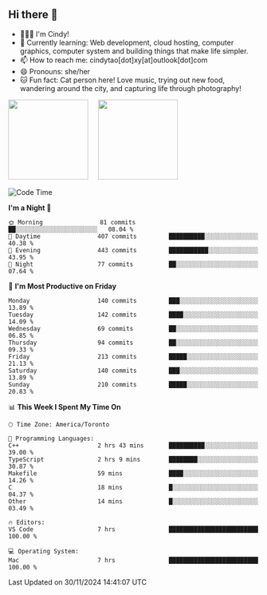 ## Hi there 👋

<!--
**xinyue296/xinyue296** is a ✨ _special_ ✨ repository because its `README.md` (this file) appears on your GitHub profile.

Here are some ideas to get you started:

- 🔭 I’m currently working on ...
- 🌱 I’m currently learning ...
- 👯 I’m looking to collaborate on ...
- 🤔 I’m looking for help with ...
- 💬 Ask me about ...
- 📫 How to reach me: ...
- 😄 Pronouns: ...
- ⚡ Fun fact: ...
-->
- 👩🏻‍💻 I'm Cindy!
- 🌱 Currently learning: Web development, cloud hosting, computer graphics, computer system and building things that make life simpler.
- 📫 How to reach me: cindytao[dot]xy[at]outlook[dot]com
- 😄 Pronouns: she/her
- 🐱 Fun fact: Cat person here! Love music, trying out new food, wandering around the city, and capturing life through photography!

<!--Github Status: start-->
<div align="left">
  <img height="160em" src="https://github-readme-stats-topaz-two-25.vercel.app/api?username=xinyue296&theme=react&show_icons=true&count_private=true&include_orgs=true&hide=contribs,issues" />
    &nbsp;&nbsp;&nbsp;
  <img height="160em" src="https://github-readme-stats-cindy-taos-projects.vercel.app/api/top-langs/?username=xinyue296&theme=react&count_private=true&include_orgs=true&layout=compact" />
</div>
<!-- Github Status: end-->

<!--START_SECTION:waka-->
![Code Time](http://img.shields.io/badge/Code%20Time-183%20hrs%2056%20mins-blue)

**I'm a Night 🦉** 

```text
🌞 Morning                81 commits          ██░░░░░░░░░░░░░░░░░░░░░░░   08.04 % 
🌆 Daytime                407 commits         ██████████░░░░░░░░░░░░░░░   40.38 % 
🌃 Evening                443 commits         ███████████░░░░░░░░░░░░░░   43.95 % 
🌙 Night                  77 commits          ██░░░░░░░░░░░░░░░░░░░░░░░   07.64 % 
```
📅 **I'm Most Productive on Friday** 

```text
Monday                   140 commits         ███░░░░░░░░░░░░░░░░░░░░░░   13.89 % 
Tuesday                  142 commits         ████░░░░░░░░░░░░░░░░░░░░░   14.09 % 
Wednesday                69 commits          ██░░░░░░░░░░░░░░░░░░░░░░░   06.85 % 
Thursday                 94 commits          ██░░░░░░░░░░░░░░░░░░░░░░░   09.33 % 
Friday                   213 commits         █████░░░░░░░░░░░░░░░░░░░░   21.13 % 
Saturday                 140 commits         ███░░░░░░░░░░░░░░░░░░░░░░   13.89 % 
Sunday                   210 commits         █████░░░░░░░░░░░░░░░░░░░░   20.83 % 
```


📊 **This Week I Spent My Time On** 

```text
🕑︎ Time Zone: America/Toronto

💬 Programming Languages: 
C++                      2 hrs 43 mins       ██████████░░░░░░░░░░░░░░░   39.00 % 
TypeScript               2 hrs 9 mins        ████████░░░░░░░░░░░░░░░░░   30.87 % 
Makefile                 59 mins             ████░░░░░░░░░░░░░░░░░░░░░   14.26 % 
C                        18 mins             █░░░░░░░░░░░░░░░░░░░░░░░░   04.37 % 
Other                    14 mins             █░░░░░░░░░░░░░░░░░░░░░░░░   03.49 % 

🔥 Editors: 
VS Code                  7 hrs               █████████████████████████   100.00 % 

💻 Operating System: 
Mac                      7 hrs               █████████████████████████   100.00 % 
```


 Last Updated on 30/11/2024 14:41:07 UTC
<!--END_SECTION:waka-->
